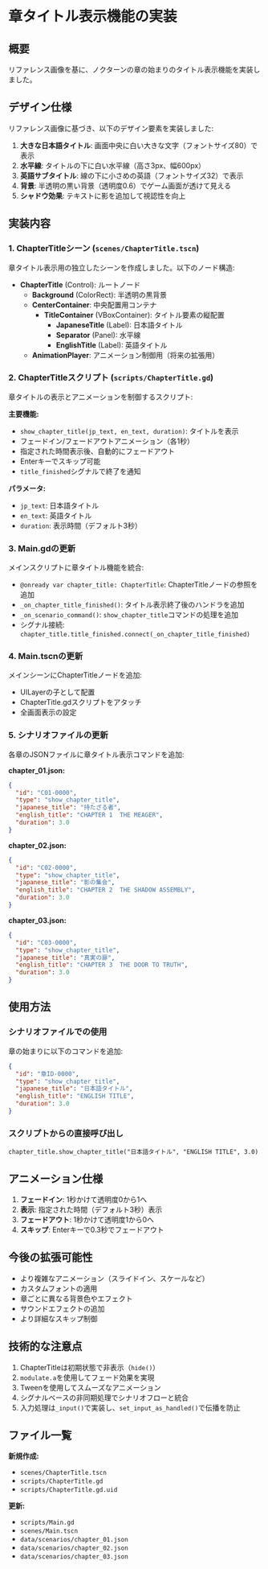 # 章タイトル表示機能の実装

## 概要

リファレンス画像を基に、ノクターンの章の始まりのタイトル表示機能を実装しました。

## デザイン仕様

リファレンス画像に基づき、以下のデザイン要素を実装しました:

1. **大きな日本語タイトル**: 画面中央に白い大きな文字（フォントサイズ80）で表示
2. **水平線**: タイトルの下に白い水平線（高さ3px、幅600px）
3. **英語サブタイトル**: 線の下に小さめの英語（フォントサイズ32）で表示
4. **背景**: 半透明の黒い背景（透明度0.6）でゲーム画面が透けて見える
5. **シャドウ効果**: テキストに影を追加して視認性を向上

## 実装内容

### 1. ChapterTitleシーン (`scenes/ChapterTitle.tscn`)

章タイトル表示用の独立したシーンを作成しました。以下のノード構造:

- **ChapterTitle** (Control): ルートノード
  - **Background** (ColorRect): 半透明の黒背景
  - **CenterContainer**: 中央配置用コンテナ
    - **TitleContainer** (VBoxContainer): タイトル要素の縦配置
      - **JapaneseTitle** (Label): 日本語タイトル
      - **Separator** (Panel): 水平線
      - **EnglishTitle** (Label): 英語タイトル
  - **AnimationPlayer**: アニメーション制御用（将来の拡張用）

### 2. ChapterTitleスクリプト (`scripts/ChapterTitle.gd`)

章タイトルの表示とアニメーションを制御するスクリプト:

**主要機能:**
- `show_chapter_title(jp_text, en_text, duration)`: タイトルを表示
- フェードイン/フェードアウトアニメーション（各1秒）
- 指定された時間表示後、自動的にフェードアウト
- Enterキーでスキップ可能
- `title_finished`シグナルで終了を通知

**パラメータ:**
- `jp_text`: 日本語タイトル
- `en_text`: 英語タイトル
- `duration`: 表示時間（デフォルト3秒）

### 3. Main.gdの更新

メインスクリプトに章タイトル機能を統合:

- `@onready var chapter_title: ChapterTitle`: ChapterTitleノードの参照を追加
- `_on_chapter_title_finished()`: タイトル表示終了後のハンドラを追加
- `_on_scenario_command()`: `show_chapter_title`コマンドの処理を追加
- シグナル接続: `chapter_title.title_finished.connect(_on_chapter_title_finished)`

### 4. Main.tscnの更新

メインシーンにChapterTitleノードを追加:

- UILayerの子として配置
- ChapterTitle.gdスクリプトをアタッチ
- 全画面表示の設定

### 5. シナリオファイルの更新

各章のJSONファイルに章タイトル表示コマンドを追加:

**chapter_01.json:**
```json
{
  "id": "C01-0000",
  "type": "show_chapter_title",
  "japanese_title": "持たざる者",
  "english_title": "CHAPTER 1  THE MEAGER",
  "duration": 3.0
}
```

**chapter_02.json:**
```json
{
  "id": "C02-0000",
  "type": "show_chapter_title",
  "japanese_title": "影の集会",
  "english_title": "CHAPTER 2  THE SHADOW ASSEMBLY",
  "duration": 3.0
}
```

**chapter_03.json:**
```json
{
  "id": "C03-0000",
  "type": "show_chapter_title",
  "japanese_title": "真実の扉",
  "english_title": "CHAPTER 3  THE DOOR TO TRUTH",
  "duration": 3.0
}
```

## 使用方法

### シナリオファイルでの使用

章の始まりに以下のコマンドを追加:

```json
{
  "id": "章ID-0000",
  "type": "show_chapter_title",
  "japanese_title": "日本語タイトル",
  "english_title": "ENGLISH TITLE",
  "duration": 3.0
}
```

### スクリプトからの直接呼び出し

```gdscript
chapter_title.show_chapter_title("日本語タイトル", "ENGLISH TITLE", 3.0)
```

## アニメーション仕様

1. **フェードイン**: 1秒かけて透明度0から1へ
2. **表示**: 指定された時間（デフォルト3秒）表示
3. **フェードアウト**: 1秒かけて透明度1から0へ
4. **スキップ**: Enterキーで0.3秒でフェードアウト

## 今後の拡張可能性

- より複雑なアニメーション（スライドイン、スケールなど）
- カスタムフォントの適用
- 章ごとに異なる背景色やエフェクト
- サウンドエフェクトの追加
- より詳細なスキップ制御

## 技術的な注意点

1. ChapterTitleは初期状態で非表示（`hide()`）
2. `modulate.a`を使用してフェード効果を実現
3. Tweenを使用してスムーズなアニメーション
4. シグナルベースの非同期処理でシナリオフローと統合
5. 入力処理は`_input()`で実装し、`set_input_as_handled()`で伝播を防止

## ファイル一覧

**新規作成:**
- `scenes/ChapterTitle.tscn`
- `scripts/ChapterTitle.gd`
- `scripts/ChapterTitle.gd.uid`

**更新:**
- `scripts/Main.gd`
- `scenes/Main.tscn`
- `data/scenarios/chapter_01.json`
- `data/scenarios/chapter_02.json`
- `data/scenarios/chapter_03.json`


